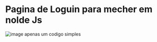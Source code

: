 # Pagina de Loguin para mecher em nolde Js
![image](https://github.com/wagner333/Pagina-de-Loguin-para-mecher-em-nolde-Js-/assets/144560716/c43912be-5787-4197-956d-33e3329f7f89)
apenas um codigo simples 
